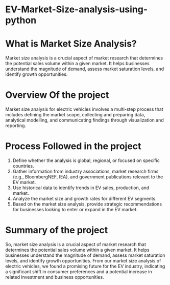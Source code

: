 # EV-Market-Size-analysis-using-python

# What is Market Size Analysis?
Market size analysis is a crucial aspect of market research that determines the potential sales volume within a given market. It helps businesses understand the magnitude of demand, assess market saturation levels, and identify growth opportunities.

# Overview Of the project 
Market size analysis for electric vehicles involves a multi-step process that includes defining the market scope, collecting and preparing data, analytical modelling, and communicating findings through visualization and reporting. 

# Process Followed in the project
1) Define whether the analysis is global, regional, or focused on specific countries.
2) Gather information from industry associations, market research firms (e.g., BloombergNEF, IEA), and government publications relevant to the EV market.
3) Use historical data to identify trends in EV sales, production, and market.
4) Analyze the market size and growth rates for different EV segments.
5) Based on the market size analysis, provide strategic recommendations for businesses looking to enter or expand in the EV market.

# Summary of the project
So, market size analysis is a crucial aspect of market research that determines the potential sales volume within a given market. It helps businesses understand the magnitude of demand, assess market saturation levels, and identify growth opportunities. From our market size analysis of electric vehicles, we found a promising future for the EV industry, indicating a significant shift in consumer preferences and a potential increase in related investment and business opportunities.
